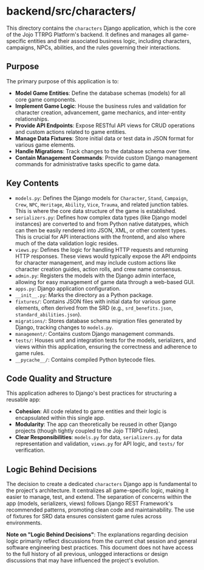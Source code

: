 # backend/src/characters/

This directory contains the `characters` Django application, which is the core of the Jojo TTRPG Platform's backend. It defines and manages all game-specific entities and their associated business logic, including characters, campaigns, NPCs, abilities, and the rules governing their interactions.

## Purpose

The primary purpose of this application is to:
*   **Model Game Entities**: Define the database schemas (models) for all core game components.
*   **Implement Game Logic**: House the business rules and validation for character creation, advancement, game mechanics, and inter-entity relationships.
*   **Provide API Endpoints**: Expose RESTful API views for CRUD operations and custom actions related to game entities.
*   **Manage Data Fixtures**: Store initial data or test data in JSON format for various game elements.
*   **Handle Migrations**: Track changes to the database schema over time.
*   **Contain Management Commands**: Provide custom Django management commands for administrative tasks specific to game data.

## Key Contents

*   `models.py`: Defines the Django models for `Character`, `Stand`, `Campaign`, `Crew`, `NPC`, `Heritage`, `Ability`, `Vice`, `Trauma`, and related junction tables. This is where the core data structure of the game is established.
*   `serializers.py`: Defines how complex data types (like Django model instances) are converted to and from Python native datatypes, which can then be easily rendered into JSON, XML, or other content types. This is crucial for API interactions with the frontend, and also where much of the data validation logic resides.
*   `views.py`: Defines the logic for handling HTTP requests and returning HTTP responses. These views would typically expose the API endpoints for character management, and may include custom actions like character creation guides, action rolls, and crew name consensus.
*   `admin.py`: Registers the models with the Django admin interface, allowing for easy management of game data through a web-based GUI.
*   `apps.py`: Django application configuration.
*   `__init__.py`: Marks the directory as a Python package.
*   `fixtures/`: Contains JSON files with initial data for various game elements, often derived from the SRD (e.g., `srd_benefits.json`, `standard_abilities.json`).
*   `migrations/`: Stores database schema migration files generated by Django, tracking changes to `models.py`.
*   `management/`: Contains custom Django management commands.
*   `tests/`: Houses unit and integration tests for the models, serializers, and views within this application, ensuring the correctness and adherence to game rules.
*   `__pycache__/`: Contains compiled Python bytecode files.

## Code Quality and Structure

This application adheres to Django's best practices for structuring a reusable app:
*   **Cohesion**: All code related to game entities and their logic is encapsulated within this single app.
*   **Modularity**: The app can theoretically be reused in other Django projects (though tightly coupled to the Jojo TTRPG rules).
*   **Clear Responsibilities**: `models.py` for data, `serializers.py` for data representation and validation, `views.py` for API logic, and `tests/` for verification.

## Logic Behind Decisions

The decision to create a dedicated `characters` Django app is fundamental to the project's architecture. It centralizes all game-specific logic, making it easier to manage, test, and extend. The separation of concerns within the app (models, serializers, views) follows Django REST Framework's recommended patterns, promoting clean code and maintainability. The use of fixtures for SRD data ensures consistent game rules across environments.

**Note on "Logic Behind Decisions"**: The explanations regarding decision logic primarily reflect discussions from the current chat session and general software engineering best practices. This document does not have access to the full history of all previous, unlogged interactions or design discussions that may have influenced the project's evolution.